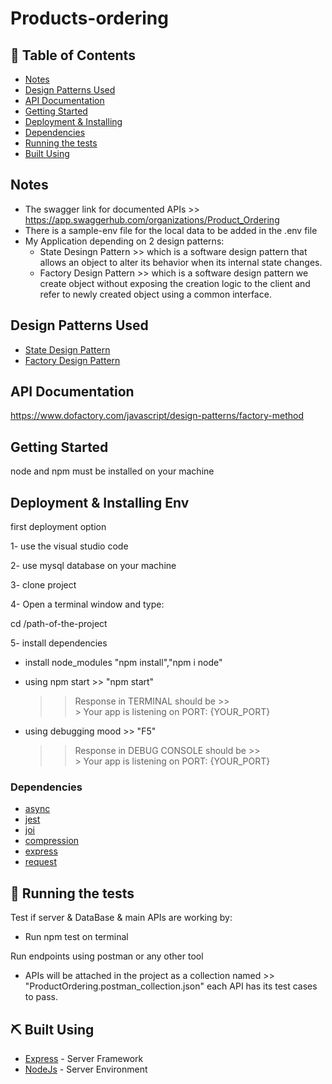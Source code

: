 # Products-ordering
<h3 align="center">

## 📝 Table of Contents

<!-- - [About](#about) -->
- [Notes](#Notes)
- [Design Patterns Used](#Design_Pattern)
- [API Documentation](#API_Documentation)
- [Getting Started](#getting_started)
- [Deployment & Installing](#Deployment_Installing)
- [Dependencies](#Dependencies)
- [Running the tests](#Tests)
- [Built Using](#built_using)

## Notes <a name = "Notes"></a>
- The swagger link for documented APIs >> https://app.swaggerhub.com/organizations/Product_Ordering
- There is a sample-env file for the local data to be added in the .env file
- My Application depending on 2 design patterns:
    - State Desingn Pattern >> which is a software design pattern that allows an object to alter its behavior when its internal state changes.
    - Factory Design Pattern >> which is a software design pattern we create object without exposing the creation logic to the client and refer to newly created object using a common interface.

## Design Patterns Used <a name = "Design_Pattern"></a>

  - [State Design Pattern](https://subscription.packtpub.com/book/web_development/9781783287314/4/ch04lvl1sec31/state) 
  - [Factory Design Pattern](https://www.dofactory.com/javascript/design-patterns/factory-method)   

## API Documentation <a name = "API_Documentation"></a>

https://www.dofactory.com/javascript/design-patterns/factory-method

## Getting Started <a name = "getting_started"></a>

node and npm must be installed on your machine

## Deployment & Installing Env <a name = "Deployment_Installing"></a>

first deployment option

1- use the visual studio code 

2- use mysql database on your machine

3- clone project

4- Open a terminal window and type:

  cd /path-of-the-project

5- install dependencies

   - install node_modules "npm install","npm i node"
   - using npm start >> "npm start"
      >> Response in TERMINAL should be >>  
                       > Your app is listening on PORT: {YOUR_PORT}

   - using debugging mood >> "F5"
      >> Response in DEBUG CONSOLE should be >>  
                       > Your app is listening on PORT: {YOUR_PORT}

### Dependencies <a name = "Dependencies"></a>

- [async](https://www.npmjs.com/package/async)
- [jest](https://www.npmjs.com/package/jest)
- [joi](https://www.npmjs.com/package/joi)
- [compression](https://www.npmjs.com/package/compression)
- [express](https://expressjs.com/)
- [request](https://www.npmjs.com/package/request)

## 🔧 Running the tests <a name = "Tests"></a>

Test if server & DataBase & main APIs are working by:
  - Run npm test on terminal

Run endpoints using postman or any other tool 
  - APIs will be attached in the project as a collection 
    named >> "ProductOrdering.postman_collection.json"
    each API has its test cases to pass.

## ⛏️ Built Using <a name = "built_using"></a>

- [Express](https://expressjs.com/) - Server Framework
- [NodeJs](https://nodejs.org/en/) - Server Environment
